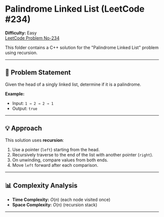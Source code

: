 # Palindrome Linked List (LeetCode #234)

**Difficulty:** Easy  
[LeetCode Problem No-234](https://leetcode.com/problems/palindrome-linked-list/)

This folder contains a C++ solution for the "Palindrome Linked List" problem using recursion.

---

## 📝 Problem Statement

Given the head of a singly linked list, determine if it is a palindrome.

**Example:**  
- Input: `1 → 2 → 2 → 1`  
- Output: `true`

---

## 💡 Approach

This solution uses **recursion**:
1. Use a pointer (`left`) starting from the head.
2. Recursively traverse to the end of the list with another pointer (`right`).
3. On unwinding, compare values from both ends.
4. Move `left` forward after each comparison.

---

## 📊 Complexity Analysis

- **Time Complexity:** $O(n)$ (each node visited once)
- **Space Complexity:** $O(n)$ (recursion stack)

---

